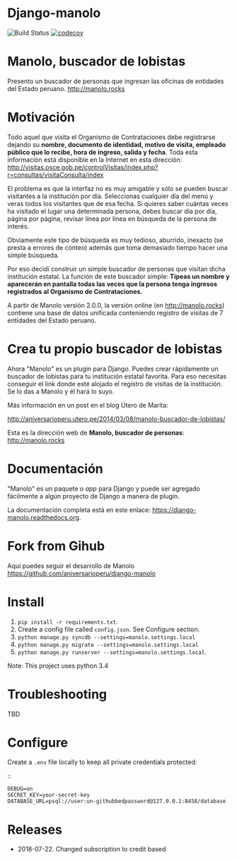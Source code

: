 Django-manolo
=============

![Build Status](https://github.com/manolo-rocks/django-manolo/actions/workflows/django.yml/badge.svg)
[![codecov](https://codecov.io/gh/manolo-rocks/django-manolo/graph/badge.svg?token=aKdFd6bjIu)](https://codecov.io/gh/manolo-rocks/django-manolo)

Manolo, buscador de lobistas
============================

Presento un buscador de personas que ingresan las oficinas de
entidades del Estado peruano.
http://manolo.rocks

Motivación
==========

Todo aquel que visita el Organismo de Contrataciones debe registrarse
dejando su **nombre, documento de identidad, motivo de visita, empleado
público que lo recibe, hora de ingreso, salida y fecha**. Toda esta
información está disponible en la Internet en esta dirección:
http://visitas.osce.gob.pe/controlVisitas/index.php?r=consultas/visitaConsulta/index

El problema es que la interfaz no es muy amigable y sólo se pueden
buscar visitantes a la institución por día. Seleccionas cualquier día
del menú y veras todos los visitantes que de esa fecha. Si quieres saber
cuántas veces ha visitado el lugar una determinada persona, debes buscar
día por día, página por página, revisar línea por línea en búsqueda de
la persona de interés.

Obviamente este tipo de búsqueda es muy tedioso, aburrido, inexacto (se
presta a errores de conteo) además que toma demasiado tiempo hacer una
simple búsqueda.

Por eso decidí construir un simple buscador de personas que visitan
dicha institución estatal. La función de este buscador simple: **Tipeas
un nombre y aparecerán en pantalla todas las veces que la persona tenga
ingresos registrados al Organismo de Contrataciones.**

A partir de Manolo versión 2.0.0, la versión online (en http://manolo.rocks)
contiene una base de datos unificada conteniendo registro de visitas de 7
entidades del Estado peruano.

Crea tu propio buscador de lobistas
===================================
Ahora "Manolo" es un plugin para Django. Puedes crear rápidamente un
buscador de lobistas para tu institución estatal favorita. Para eso
necesitas conseguir el link donde esté alojado el registro de visitas de la
institución. Se lo das a Manolo y él hará lo suyo.

Más información en un post en el blog Útero de Marita:

http://aniversarioperu.utero.pe/2014/03/08/manolo-buscador-de-lobistas/

Esta es la dirección web de **Manolo, buscador de personas**:
http://manolo.rocks

Documentación
=============

"Manolo" es un paquete o *app* para Django y puede ser agregado
fácilmente a algún proyecto de Django a manera de plugin.

La documentación completa está en este enlace:
https://django-manolo.readthedocs.org.

Fork from Gihub
==================
Aquí puedes seguir el desarrollo de Manolo
https://github.com/aniversarioperu/django-manolo


Install
=======

1. `pip install -r requirements.txt`.
2. Create a config file called `config.json`. See Configure section.
3. `python manage.py syncdb --settings=manolo.settings.local`
4. `python manage.py migrate --settings=manolo.settings.local`
5. `python manage.py runserver --settings=manolo.settings.local`.

Note: This project uses python 3.4

Troubleshooting
===============
TBD

Configure
=========
Create a `.env` file locally to keep all private credentials protected: 

::

    DEBUG=on
    SECRET_KEY=your-secret-key
    DATABASE_URL=psql://user:un-githubbedpassword@127.0.0.1:8458/database


Releases
========

* 2018-07-22. Changed subscription to credit based

